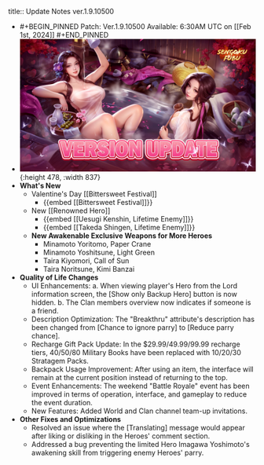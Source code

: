 title:: Update Notes ver.1.9.10500

- #+BEGIN_PINNED
  Patch: Ver.1.9.10500
  Available: 6:30AM UTC on [[Feb 1st, 2024]] 
  #+END_PINNED
- ![240201upd.jpg](../assets/240201upd_1706716990917_0.jpg){:height 478, :width 837}
- **What's New**
	- Valentine's Day [[Bittersweet Festival]]
		- {{embed [[Bittersweet Festival]]}}
	- New [[Renowned Hero]]
		- {{embed [[Uesugi Kenshin, Lifetime Enemy]]}}
		- {{embed [[Takeda Shingen, Lifetime Enemy]]}}
	- **New Awakenable Exclusive Weapons for More Heroes**
		- Minamoto Yoritomo, Paper Crane
		- Minamoto Yoshitsune, Light Green
		- Taira Kiyomori, Call of Sun
		- Taira Noritsune, Kimi Banzai
- **Quality of Life Changes**
	- UI Enhancements:
	  a. When viewing player's Hero from the Lord information screen, the [Show only Backup Hero] button is now hidden.
	  b. The Clan members overview now indicates if someone is a friend.
	- Description Optimization: 
	  The "Breakthru" attribute's description has been changed from [Chance to ignore parry] to [Reduce parry chance].
	- Recharge Gift Pack Update:
	  In the $29.99/49.99/99.99 recharge tiers, 40/50/80 Military Books have been replaced with 10/20/30 Stratagem Packs.
	- Backpack Usage Improvement: 
	  After using an item, the interface will remain at the current position instead of returning to the top.
	- Event Enhancements: 
	  The weekend "Battle Royale" event has been improved in terms of operation, interface, and gameplay to reduce the event duration.
	- New Features: 
	  Added World and Clan channel team-up invitations.
- **Other Fixes and Optimizations**
	- Resolved an issue where the [Translating] message would appear after liking or disliking in the Heroes' comment section.
	- Addressed a bug preventing the limited Hero Imagawa Yoshimoto's awakening skill from triggering enemy Heroes' parry.